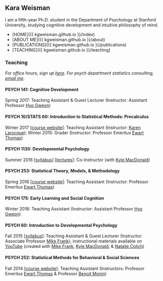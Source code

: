 ## Kara Weisman

I am a fifth-year Ph.D. student in the Department of Psychology at Stanford University, studying cognitive development and intuitive philosophy of mind.

* [HOME]({{ kgweisman.github.io }}/index)
* [ABOUT ME]({{ kgweisman.github.io }}/about)
* [PUBLICATIONS]({{ kgweisman.github.io }}/publications)
* [TEACHING]({{ kgweisman.github.io }}/teaching)

### Teaching

_For office hours, sign up [here](https://kweisman.youcanbook.me/service/jsps/closed.jsp?cal=nEZiuVmVn7tdtGJzQBnf&ini=1506049785130). For psych department statistics consulting, [email me](mailto:kweisman@stanford.edu)._

#### PSYCH 141: Cognitive Development
Spring 2017: Teaching Assistant & Guest Lecturer (Instructor: Assistant Professor [Hyo Gweon](http://web.stanford.edu/~hyo/Home.html))

#### PSYCH 10/STATS 60: Introduction to Statistical Methods: Precalculus
Winter 2017 [[course website](http://web.stanford.edu/class/psych10/)]: Teaching Assistant (Instructor: [Karen Larocque](https://scholar.google.com/citations?user=sZdV8L4AAAAJ&hl=en)); Winter 2015: Grader (Instructor: Professor Emeritus [Ewart Thomas](https://profiles.stanford.edu/ewart-thomas))

#### PSYCH 113S: Developmental Psychology
Summer 2016 [[syllabus](https://docs.google.com/document/d/10bQfqCTnCajovI9jnAuh-lIanXuYL7Hh14B5Zl4mWlE/edit)] [[lectures](https://drive.google.com/drive/folders/0Byr7S8JB3psTLW03QktZYXNmbW8)]: Co-Instructor (with [Kyle MacDonald](http://kemacdonald.com/))

#### PSYCH 253: Statistical Theory, Models, & Methodology
Spring 2016 [[course website](http://web.stanford.edu/class/psych253/)]: Teaching Assistant (Instructor: Professor Emeritus [Ewart Thomas](https://profiles.stanford.edu/ewart-thomas))

#### PSYCH 175: Early Learning and Social Cognition
Winter 2016: Teaching Assistant (Instructor: Assistant Professor [Hyo Gweon](http://web.stanford.edu/~hyo/Home.html))

#### PSYCH 60: Introduction to Developmental Psychology
Fall 2015 [[syllabus](https://docs.google.com/document/d/1O8L8n-9iD2_kdUlXgbGBENxkuAN23VRNWhq7PT_DqVg/edit)]: Teaching Assistant & Guest Lecturer (Instructor: Associate Professor [Mike Frank](http://web.stanford.edu/~mcfrank/)); instructional materials available on [YouTube](https://www.youtube.com/playlist?list=PL8OT0lrhVRGj74yjkHKd8MZkN7PhswyGB) (created with [Mike Frank](http://web.stanford.edu/~mcfrank/), [Kyle MacDonald](http://kemacdonald.com/), & [Natalie Colich](http://web.stanford.edu/group/mood/cgi-bin/wordpress/?p=216))

#### PSYCH 252: Statistical Methods for Behavioral & Social Sciences
Fall 2014 [[course website](http://web.stanford.edu/class/psych252/index.html)]: Teaching Assistant (Instructors: Professor Emeritus [Ewart Thomas](https://profiles.stanford.edu/ewart-thomas) & Professor [Benoit Monin](https://people.stanford.edu/monin/))